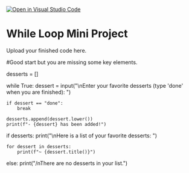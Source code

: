 [![Open in Visual Studio Code](https://classroom.github.com/assets/open-in-vscode-2e0aaae1b6195c2367325f4f02e2d04e9abb55f0b24a779b69b11b9e10269abc.svg)](https://classroom.github.com/online_ide?assignment_repo_id=18785174&assignment_repo_type=AssignmentRepo)
# While Loop Mini Project
Upload your finished code here.


#Good start but you are missing some key elements.

desserts = []

while True:
    dessert = input("\nEnter your favorite desserts (type 'done' when you are finished): ")

    if dessert == "done":
        break

    desserts.append(dessert.lower())
    print(f"- {dessert} has been added!")

if desserts:
    print("\nHere is a list of your favorite desserts: ")
    
    for dessert in desserts:
        print(f"~ {dessert.title()}")
else:
    print("/nThere are no desserts in your list.")
